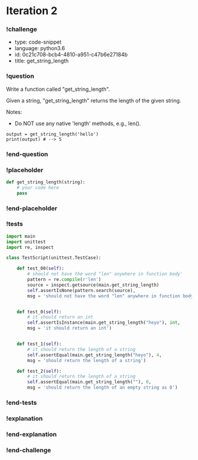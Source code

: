 # Iteration 2

### !challenge

* type: code-snippet
* language: python3.6
* id: 0c21c708-bcb4-4810-a951-c47b6e27184b
* title: get_string_length

### !question

Write a function called "get_string_length".

Given a string, "get_string_length" returns the length of the given string.

Notes:
* Do NOT use any native 'length' methods, e.g., len().


```
output = get_string_length('hello')
print(output) # --> 5
```

### !end-question

### !placeholder

```python
def get_string_length(string):
    # your code here
    pass


```

### !end-placeholder

### !tests

```python
import main
import unittest
import re, inspect

class TestScript(unittest.TestCase):

    def test_00(self):
        # should not have the word "len" anywhere in function body'
        pattern = re.compile(r'len')
        source = inspect.getsource(main.get_string_length)
        self.assertIsNone(pattern.search(source),
        msg = 'should not have the word "len" anywhere in function body')


    def test_0(self):
        # it should return an int    
        self.assertIsInstance(main.get_string_length("heyo"), int,
        msg = 'it should return an int')


    def test_1(self):
        # it should return the length of a string
        self.assertEqual(main.get_string_length("heyo"), 4,
        msg = 'should return the length of a string')

    def test_2(self):
        # it should return the length of a string
        self.assertEqual(main.get_string_length(""), 0,
        msg = 'should return the length of an empty string as 0')

```

### !end-tests

### !explanation

### !end-explanation

### !end-challenge
